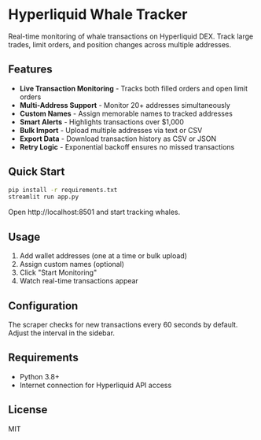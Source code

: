 # Hyperliquid Whale Tracker

Real-time monitoring of whale transactions on Hyperliquid DEX. Track large trades, limit orders, and position changes across multiple addresses.

## Features

- **Live Transaction Monitoring** - Tracks both filled orders and open limit orders
- **Multi-Address Support** - Monitor 20+ addresses simultaneously
- **Custom Names** - Assign memorable names to tracked addresses
- **Smart Alerts** - Highlights transactions over $1,000
- **Bulk Import** - Upload multiple addresses via text or CSV
- **Export Data** - Download transaction history as CSV or JSON
- **Retry Logic** - Exponential backoff ensures no missed transactions

## Quick Start

```bash
pip install -r requirements.txt
streamlit run app.py
```

Open http://localhost:8501 and start tracking whales.

## Usage

1. Add wallet addresses (one at a time or bulk upload)
2. Assign custom names (optional)
3. Click "Start Monitoring"
4. Watch real-time transactions appear

## Configuration

The scraper checks for new transactions every 60 seconds by default. Adjust the interval in the sidebar.

## Requirements

- Python 3.8+
- Internet connection for Hyperliquid API access

## License

MIT
